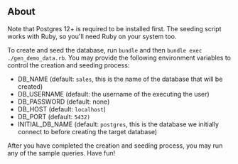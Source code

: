 ## About

Note that Postgres 12+ is required to be installed first. The seeding script works with Ruby, so you'll need Ruby on your system too.

To create and seed the database, run `bundle` and then `bundle exec
./gen_demo_data.rb`. You may provide the following environment variables to
control the creation and seeding process:

- DB_NAME (default: `sales`, this is the name of the database that will be
  created)
- DB_USERNAME (default: the username of the executing the user)
- DB_PASSWORD (default: none)
- DB_HOST (default: `localhost`)
- DB_PORT (default: `5432)`
- INITIAL_DB_NAME (default: `postgres`, this is the database we initially connect
  to before creating the target database)

After you have completed the creation and seeding process, you may run any of
the sample queries. Have fun!
